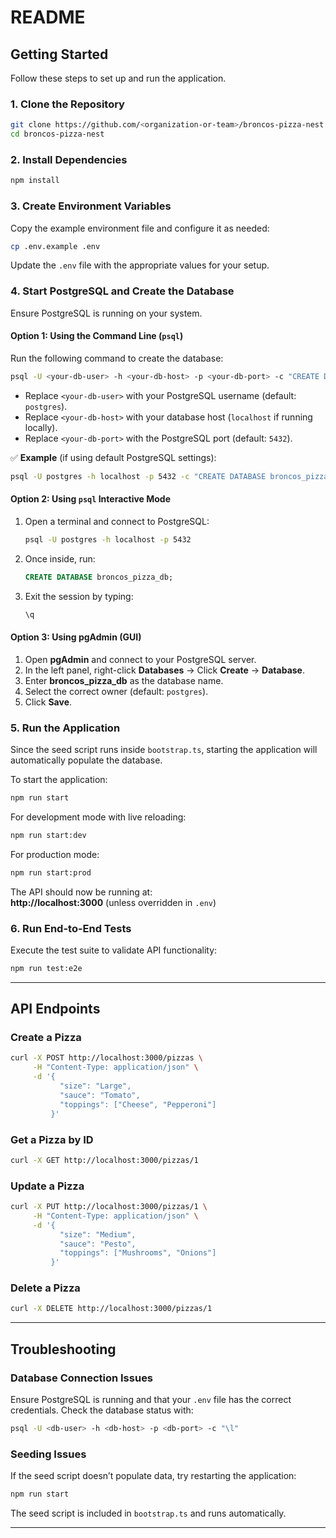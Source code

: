 # README

## Getting Started

Follow these steps to set up and run the application.

### 1. Clone the Repository

```sh
git clone https://github.com/<organization-or-team>/broncos-pizza-nest.git
cd broncos-pizza-nest
```

### 2. Install Dependencies

```sh
npm install
```

### 3. Create Environment Variables

Copy the example environment file and configure it as needed:

```sh
cp .env.example .env
```

Update the `.env` file with the appropriate values for your setup.

### 4. Start PostgreSQL and Create the Database

Ensure PostgreSQL is running on your system.

#### **Option 1: Using the Command Line (`psql`)**

Run the following command to create the database:

```sh
psql -U <your-db-user> -h <your-db-host> -p <your-db-port> -c "CREATE DATABASE broncos_pizza_db;"
```

- Replace `<your-db-user>` with your PostgreSQL username (default: `postgres`).
- Replace `<your-db-host>` with your database host (`localhost` if running locally).
- Replace `<your-db-port>` with the PostgreSQL port (default: `5432`).

✅ **Example** (if using default PostgreSQL settings):

```sh
psql -U postgres -h localhost -p 5432 -c "CREATE DATABASE broncos_pizza_db;"
```

#### **Option 2: Using `psql` Interactive Mode**

1. Open a terminal and connect to PostgreSQL:
   ```sh
   psql -U postgres -h localhost -p 5432
   ```
2. Once inside, run:
   ```sql
   CREATE DATABASE broncos_pizza_db;
   ```
3. Exit the session by typing:
   ```sh
   \q
   ```

#### **Option 3: Using pgAdmin (GUI)**

1. Open **pgAdmin** and connect to your PostgreSQL server.
2. In the left panel, right-click **Databases** → Click **Create** → **Database**.
3. Enter **broncos_pizza_db** as the database name.
4. Select the correct owner (default: `postgres`).
5. Click **Save**.

### 5. Run the Application

Since the seed script runs inside `bootstrap.ts`, starting the application will automatically populate the database.

To start the application:

```sh
npm run start
```

For development mode with live reloading:

```sh
npm run start:dev
```

For production mode:

```sh
npm run start:prod
```

The API should now be running at:  
**http://localhost:3000** (unless overridden in `.env`)

### 6. Run End-to-End Tests

Execute the test suite to validate API functionality:

```sh
npm run test:e2e
```

---

## API Endpoints

### Create a Pizza

```sh
curl -X POST http://localhost:3000/pizzas \
     -H "Content-Type: application/json" \
     -d '{
           "size": "Large",
           "sauce": "Tomato",
           "toppings": ["Cheese", "Pepperoni"]
         }'
```

### Get a Pizza by ID

```sh
curl -X GET http://localhost:3000/pizzas/1
```

### Update a Pizza

```sh
curl -X PUT http://localhost:3000/pizzas/1 \
     -H "Content-Type: application/json" \
     -d '{
           "size": "Medium",
           "sauce": "Pesto",
           "toppings": ["Mushrooms", "Onions"]
         }'
```

### Delete a Pizza

```sh
curl -X DELETE http://localhost:3000/pizzas/1
```

---

## Troubleshooting

### Database Connection Issues

Ensure PostgreSQL is running and that your `.env` file has the correct credentials. Check the database status with:

```sh
psql -U <db-user> -h <db-host> -p <db-port> -c "\l"
```

### Seeding Issues

If the seed script doesn’t populate data, try restarting the application:

```sh
npm run start
```

The seed script is included in `bootstrap.ts` and runs automatically.

---
